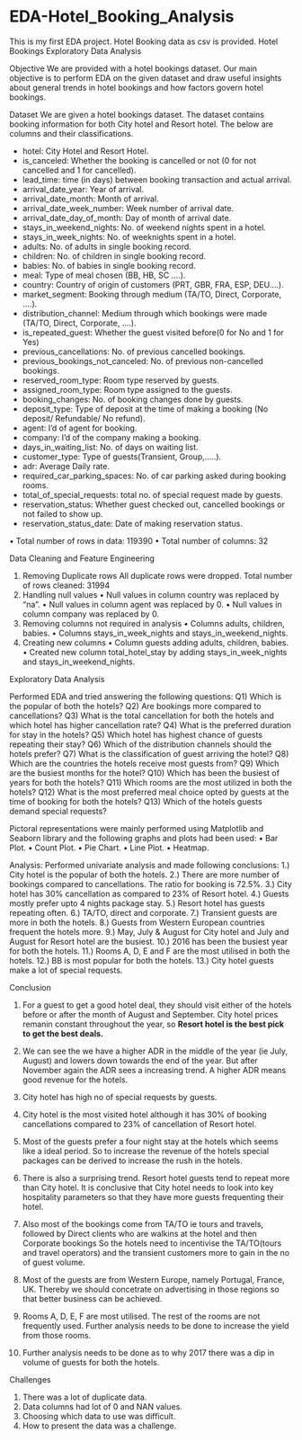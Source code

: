 # EDA-Hotel_Booking_Analysis
This is my first  EDA project. Hotel Booking data as csv is provided.
Hotel Bookings Exploratory Data Analysis

Objective
We are provided with a hotel bookings dataset.
Our main objective is to perform EDA on the given dataset and draw useful insights about general trends in hotel bookings and how factors govern hotel bookings.

Dataset
We are given a hotel bookings dataset. The dataset contains booking information for both City hotel and Resort hotel. The below are columns and their classifications. 
- hotel: City Hotel and Resort Hotel. 
- is_canceled: Whether the booking is cancelled or not (0 for not cancelled and 1 for cancelled).
- lead_time: time (in days) between booking transaction and actual arrival.
- arrival_date_year: Year of arrival.
- arrival_date_month: Month of arrival.
- arrival_date_week_number: Week number of arrival date.
- arrival_date_day_of_month: Day of month of arrival date.
- stays_in_weekend_nights: No. of weekend nights spent in a hotel.
- stays_in_week_nights: No. of weeknights spent in a hotel.
- adults: No. of adults in single booking record.
- children: No. of children in single booking record.
- babies: No. of babies in single booking record. 
- meal: Type of meal chosen (BB, HB, SC ….). 
- country: Country of origin of customers (PRT, GBR, FRA, ESP, DEU….).
- market_segment: Booking through medium (TA/TO, Direct, Corporate, ….).
- distribution_channel: Medium through which bookings were made (TA/TO, Direct, Corporate, ….).
- is_repeated_guest: Whether the guest visited before(0 for No and 1 for                     Yes)
- previous_cancellations: No. of previous cancelled bookings.
- previous_bookings_not_canceled: No. of previous non-cancelled bookings.
- reserved_room_type: Room type reserved by guests.
- assigned_room_type: Room type assigned to the guests.
- booking_changes: No. of booking changes done by guests.
- deposit_type: Type of deposit at the time of making a booking (No deposit/ Refundable/ No refund).
- agent: I’d of agent for booking.
- company: I’d of the company making a booking.
- days_in_waiting_list: No. of days on waiting list.
- customer_type: Type of guests(Transient, Group,…..).
- adr: Average Daily rate.
- required_car_parking_spaces: No. of car parking asked during booking rooms.
- total_of_special_requests: total no. of special request made by guests.
- reservation_status: Whether guest checked out, cancelled bookings or not failed to show up. 
- reservation_status_date: Date of making reservation status.


•	Total number of rows in data: 119390
•	Total number of columns: 32

Data Cleaning and Feature Engineering

1.	Removing Duplicate rows
   All duplicate rows were dropped.
   Total number of rows cleaned: 31994
2.	Handling null values
  •	Null values in column country was replaced by “na”.
  •	Null values in column agent was replaced by 0.
  •	Null values in column company was replaced by 0.
3.	Removing columns not required in analysis
  •	Columns adults, children, babies.
  •	Columns stays_in_week_nights and stays_in_weekend_nights.
4.	 Creating new columns
  •	Column guests adding adults, children, babies.
  •	Created new column total_hotel_stay by adding stays_in_week_nights and stays_in_weekend_nights.


Exploratory Data Analysis

Performed EDA and tried answering the following questions:
 Q1)  Which is the popular of both the hotels?
 Q2)  Are bookings more compared to cancellations?
 Q3)  What is the total cancellation for both the hotels and which hotel has higher cancellation rate?
 Q4)  What is the preferred duration for stay in the hotels?
 Q5)  Which hotel has highest chance of guests repeating their stay?
 Q6)  Which of the distribution channels should the hotels prefer?
 Q7)  What is the classification of guest arriving the hotel?
 Q8)  Which are the countries the hotels receive most guests from?
 Q9)  Which are the busiest months for the hotel?
 Q10) Which has been the busiest of years for both the hotels?
 Q11) Which rooms are the most utilized in both the hotels?
 Q12) What is the most preferred meal choice opted by guests at the time of booking for both the hotels?
 Q13) Which of the hotels guests demand special requests?
 
Pictoral representations were mainly performed using Matplotlib and Seaborn library and the following graphs and plots had been used:
  •	Bar Plot.
  •	Count Plot.
  •	Pie Chart.
  •	Line Plot.
  •	Heatmap.

Analysis:
Performed univariate analysis and made following conclusions:
 1.)  City hotel is the popular of both the hotels.
 2.)  There are more number of bookings compared to cancellations. The ratio for booking is 72.5%. 
 3.)  City hotel has 30% cancellation as compared to 23% of Resort hotel.
 4.)  Guests mostly prefer upto 4 nights package stay.
 5.)  Resort hotel has guests repeating often.
 6.)  TA/TO, direct and corporate. 
 7.)  Transient guests are more in both the hotels.
 8.)  Guests from Western European countries frequent the hotels more.
 9.)  May, July & August for City hotel and July and August for Resort hotel are the busiest.
 10.) 2016 has been the busiest year for both the hotels.
 11.) Rooms A, D, E and F are the most utilised in both the hotels. 
 12.) BB is most popular for both the hotels. 
 13.) City hotel guests make a lot of special requests.

Conclusion
1. For a guest to get a good hotel deal, they should visit either of the hotels before or after the month of August and September. City hotel prices remanin constant throughout the year, so **Resort hotel is the best pick to get the best deals.**

2. We can see the we have a higher ADR in the middle of the year (ie July, August) and lowers down towards the end of the year. But after November again the ADR sees a increasing trend. A higher ADR means good revenue for the hotels.

3. City hotel has high no of special requests by guests.

4. City hotel is the most visited hotel although it has 30% of booking cancellations compared to 23% of cancellation of Resort hotel.

5. Most of the guests prefer a four night stay at the hotels which seems like a ideal period. So to increase the revenue of the hotels special packages can be derived to increase the rush in the hotels.

6. There is also a surprising trend. Resort hotel guests tend to repeat more than City hotel. It is conclusive that City hotel needs to look into key hospitality parameters so that they have more guests frequenting their hotel. 

7. Also most of the bookings come from TA/TO ie tours and travels, followed by Direct clients who are walkins at the hotel and then Corporate bookings So the hotels need to incentivise the TA/TO(tours and travel operators) and the transient customers more to gain in the no of guest volume.

8. Most of the guests are from Western Europe, namely Portugal, France, UK. Thereby we should concetrate on advertising in those regions so that better business can be achieved.

9. Rooms A, D, E, F are most utilised. The rest of the rooms are not frequently used. Further analysis needs to be done to increase the yield from those rooms.

10. Further analysis needs to be done as to why 2017 there was a dip in volume of guests for both the hotels.

Challenges
 
1. There was a lot of duplicate data.
2. Data columns had lot of 0 and NAN values.
3. Choosing which data to use was difficult.
4. How to present the data was a challenge.
